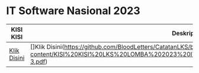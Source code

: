# IT Software Nasional 2023
| KISI KISI | Deskripsi Teknis |
|---|---|
| [Klik Disini](https://github.com/BloodLetters/CatatanLKS/blob/main/pfd-content/IT%20Software%20Solution%20for%20Business%20Deskripsi%20Teknis.-1.pdf) | []Klik Disini(https://github.com/BloodLetters/CatatanLKS/blob/main/pfd-content/KISI%20KISI%20LKS%20LOMBA%202023%20IT%20SOFTWAREE%20SOLUTION%20FOR%20BUSINESS-3.pdf) |
